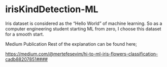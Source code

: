 # irisKindDetection-ML
Iris dataset is considered as the “Hello World” of machine learning. So as a computer engineering student starting ML from zero, I choose this dataset for a smooth start.

Medium Publication
Rest of the explanation can be found here;

https://medium.com/@mertefesevim/hi-to-ml-iris-flowers-classification-cadb88207851####
